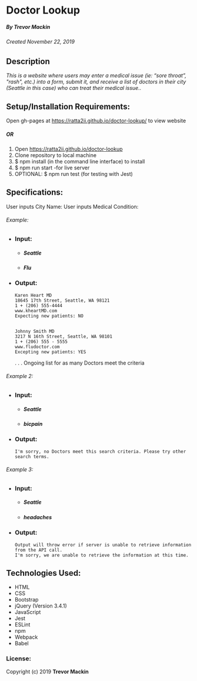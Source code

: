 # Doctor Lookup
##### By Trevor Mackin
###### Created November 22, 2019

## Description

_This is a website where users may enter a medical issue (ie: “sore throat”, "rash", etc.) into a form, submit it, and receive a list of doctors in their city (Seattle in this case) who can treat their medical issue.._

## Setup/Installation Requirements:

Open gh-pages at https://ratta2ii.github.io/doctor-lookup/ to view website
##### OR
1. Open https://ratta2ii.github.io/doctor-lookup
2. Clone repository to local machine
3. $ npm install  (in the command line interface) to install
4. $ npm run start -for live server
5. OPTIONAL:  $ npm run test (for testing with Jest)


## Specifications:

User inputs City Name:
User inputs Medical Condition:
###### Example:

* ### Input:  
    * ##### Seattle
    * ##### Flu
* ### Output:


      Karen Heart MD
      18645 17th Street, Seattle, WA 98121
      1 + (206) 555-4444
      www.kheartMD.com
      Expecting new patients: NO


      Johnny Smith MD
      3217 N 16th Street, Seattle, WA 98101
      1 + (206) 555 - 5555
      www.fludoctor.com
      Excepting new patients: YES

    . . . Ongoing list for as many Doctors meet the criteria


 ###### Example 2:   
* ### Input:  
    * ##### Seattle
    * ##### bicpain
* ### Output:


      I'm sorry, no Doctors meet this search criteria. Please try other search terms.


 ###### Example 3:

* ### Input:  
    * ##### Seattle
    * ##### headaches
* ### Output:


      Output will throw error if server is unable to retrieve information from the API call.
      I'm sorry, we are unable to retrieve the information at this time.

## Technologies Used:

* HTML
* CSS
* Bootstrap
* jQuery (Version 3.4.1)
* JavaScript
* Jest
* ESLint
* npm
* Webpack
* Babel

### License:

Copyright (c) 2019 **Trevor Mackin**

